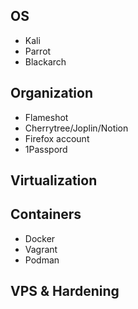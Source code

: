 ## OS
- Kali
- Parrot
- Blackarch
## Organization
- Flameshot
- Cherrytree/Joplin/Notion
- Firefox account
- 1Passpord
## Virtualization
## Containers
- Docker
- Vagrant
- Podman
## VPS & Hardening